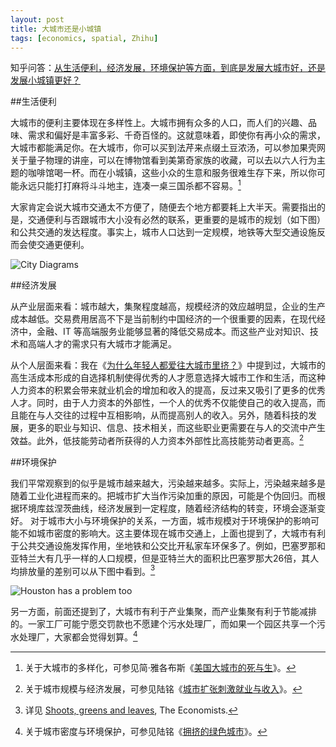 ```yaml
---
layout: post
title: 大城市还是小城镇
tags: [economics, spatial, Zhihu]
---
```


知乎问答：[从生活便利，经济发展，环境保护等方面，到底是发展大城市好，还是发展小城镇更好？](http://www.zhihu.com/question/20439633/answer/15139970)

##生活便利

大城市的便利主要体现在多样性上。大城市拥有众多的人口，而人们的兴趣、品味、需求和偏好是丰富多彩、千奇百怪的。这就意味着，即使你有再小众的需求，大城市都能满足你。在大城市，你可以买到法芹来点缀土豆浓汤，可以参加果壳网关于量子物理的讲座，可以在博物馆看到美第奇家族的收藏，可以去以六人行为主题的咖啡馆喝一杯。而在小城镇，这些小众的生意和服务很难生存下来，所以你可能永远只能打打麻将斗斗地主，连凑一桌三国杀都不容易。[^1]

大家肯定会说大城市交通太不方便了，随便去个地方都要耗上大半天。需要指出的是，交通便利与否跟城市大小没有必然的联系，更重要的是城市的规划（如下图）和公共交通的发达程度。事实上，城市人口达到一定规模，地铁等大型交通设施反而会使交通更便利。

![City Diagrams](http://ww1.sinaimg.cn/large/61c4c640gw1eh6j9lw8hrj20i20i2tcc.jpg)

##经济发展

从产业层面来看：城市越大，集聚程度越高，规模经济的效应越明显，企业的生产成本越低。交易费用居高不下是当前制约中国经济的一个很重要的因素，在现代经济中，金融、IT 等高端服务业能够显著的降低交易成本。而这些产业对知识、技术和高端人才的需求只有大城市才能满足。

从个人层面来看：我在《[为什么年轻人都爱往大城市里挤？](/2011/young-people-in-big-cities/)》中提到过，大城市的高生活成本形成的自选择机制使得优秀的人才愿意选择大城市工作和生活，而这种人力资本的积累会带来就业机会的增加和收入的提高，反过来又吸引了更多的优秀人才。同时，由于人力资本的外部性，一个人的优秀不仅能使自己的收入提高，而且能在与人交往的过程中互相影响，从而提高别人的收入。另外，随着科技的发展，更多的职业与知识、信息、技术相关，而这些职业更需要在与人的交流中产生效益。此外，低技能劳动者所获得的人力资本外部性比高技能劳动者更高。[^2]

##环境保护

我们平常观察到的似乎是城市越来越大，污染越来越多。实际上，污染越来越多是随着工业化进程而来的。把城市扩大当作污染加重的原因，可能是个伪回归。而根据环境库兹涅茨曲线，经济发展到一定程度，随着经济结构的转变，环境会逐渐变好。
对于城市大小与环境保护的关系，一方面，城市规模对于环境保护的影响可能不如城市密度的影响大。这主要体现在城市交通上，上面也提到了，大城市有利于公共交通设施发挥作用，坐地铁和公交比开私家车环保多了。例如，巴塞罗那和亚特兰大有几乎一样的人口规模，但是亚特兰大的面积比巴塞罗那大26倍，其人均排放量的差别可以从下图中看到。[^3]

![Houston has a problem too](http://ww3.sinaimg.cn/large/abb3ee10jw1dw7yrywkeyj.jpg)

另一方面，前面还提到了，大城市有利于产业集聚，而产业集聚有利于节能减排的。一家工厂可能宁愿交罚款也不愿建个污水处理厂，而如果一个园区共享一个污水处理厂，大家都会觉得划算。[^4]

[^1]: 关于大城市的多样化，可参见简·雅各布斯《[美国大城市的死与生](http://book.douban.com/subject/1326833/)》。
[^2]: 关于城市规模与经济发展，可参见陆铭《[城市扩张刺激就业与收入](http://magazine.caijing.com.cn/2012-03-25/111774228.html)》。
[^3]: 详见 [Shoots, greens and leaves](http://www.economist.com/node/21556904), The Economists.
[^4]: 关于城市密度与环境保护，可参见陆铭《[拥挤的绿色城市](http://lumingfudan.blog.sohu.com/218851877.html)》。
